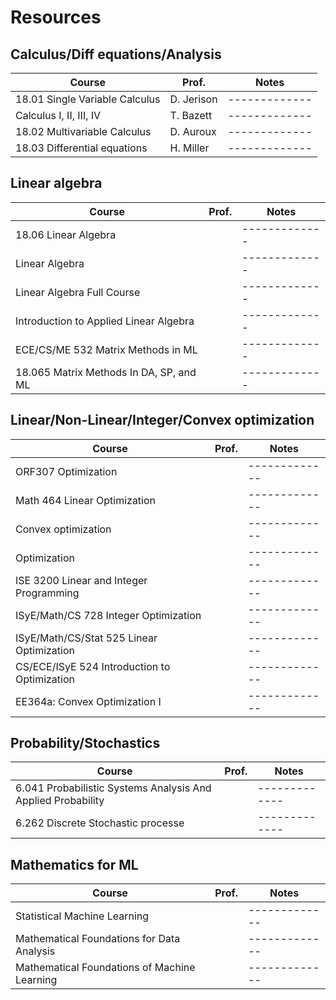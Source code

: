 # Resources

## Calculus/Diff equations/Analysis


| Course                                  | Prof.          |  Notes |
| -------------                           | -------------  |------------- |
| 18.01 Single Variable Calculus          | D. Jerison               |------------- |
| Calculus I, II, III, IV                 | T. Bazett               | ------------- |
| 18.02 Multivariable Calculus	          | D. Auroux               | ------------- |
| 18.03 Differential equations	          | H. Miller               | ------------- |


## Linear algebra

| Course                                  | Prof.          |  Notes |
| -------------                           | -------------  |------------- |
| 18.06 Linear Algebra	                  |                |------------- |
| Linear Algebra		                      |                | ------------- |
| Linear Algebra Full Course		          |                | ------------- |
| Introduction to Applied Linear Algebra	|                | ------------- |
| ECE/CS/ME 532 Matrix Methods in ML			|                | ------------- |
| 18.065 Matrix Methods In DA, SP, and ML	|                | ------------- |



## Linear/Non-Linear/Integer/Convex optimization



| Course                                | Prof.          |  Notes |
| -------------                         | -------------  |------------- |
| ORF307 Optimization	        |                |------------- |
| Math 464 Linear Optimization	              |                | ------------- |
| Convex optimization		        |                | ------------- |
| Optimization		        |                | ------------- |
| ISE 3200 Linear and Integer Programming	       |                | ------------- |
| ISyE/Math/CS 728 Integer Optimization	        |                | ------------- |
| ISyE/Math/CS/Stat 525 Linear Optimization		        |                | ------------- |
| CS/ECE/ISyE 524 Introduction to Optimization		        |                | ------------- |
| EE364a: Convex Optimization I	 |                | ------------- |



## Probability/Stochastics


| Course                                | Prof.          |  Notes |
| -------------                         | -------------  |------------- |
| 6.041 Probabilistic Systems Analysis And Applied Probability	        |                |------------- |
| 6.262 Discrete Stochastic processe	            |                | ------------- |



## Mathematics for ML


| Course                                | Prof.          |  Notes |
| -------------                         | -------------  |------------- |
| Statistical Machine Learning	        |                |------------- |
| Mathematical Foundations for Data Analysis	            |                | ------------- |
| Mathematical Foundations of Machine Learning		        |                | ------------- |

